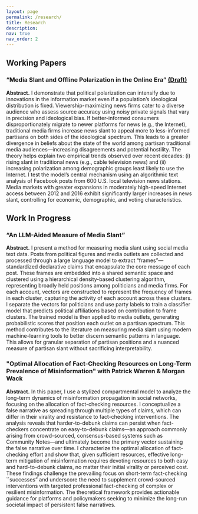 ```yaml
---
layout: page
permalink: /research/
title: Research
description: 
nav: true
nav_order: 2
---
```


## Working Papers

### “Media Slant and Offline Polarization in the Online Era” [(Draft)](https://raw.githubusercontent.com/mwazr/Job-Market-Paper/main/ALAMJMPmain.pdf)

**Abstract.**
I demonstrate that political polarization can intensify due to innovations in the information market even if a population’s ideological distribution is fixed. Viewership-maximizing news firms cater to a diverse audience who assess source accuracy using noisy private signals that vary in precision and ideological bias. If better-informed consumers disproportionately migrate to newer platforms for news (e.g., the Internet), traditional media firms increase news slant to appeal more to less-informed partisans on both sides of the ideological spectrum. This leads to a greater divergence in beliefs about the state of the world among partisan traditional media audiences—increasing disagreements and potential hostility. The theory helps explain two empirical trends observed over recent decades: (i) rising slant in traditional news (e.g., cable television news) and (ii) increasing polarization among demographic groups least likely to use the Internet. I test the model’s central mechanism using an algorithmic text analysis of Facebook posts from 600 U.S. local television news stations. Media markets with greater expansions in moderately high-speed Internet access between 2012 and 2016 exhibit significantly larger increases in news slant, controlling for economic, demographic, and voting characteristics.

## Work In Progress

### “An LLM-Aided Measure of Media Slant”

**Abstract.**
I present a method for measuring media slant using social media text data. Posts from political figures and media outlets are collected and processed through a large language model to extract “frames”—standardized declarative claims that encapsulate the core message of each post. These frames are embedded into a shared semantic space and clustered using a hierarchical density-based clustering algorithm, representing broadly held positions among politicians and media firms. For each account, vectors are constructed to represent the frequency of frames in each cluster, capturing the activity of each account across these clusters. I separate the vectors for politicians and use party labels to train a classifier model that predicts political affiliations based on contribution to frame clusters. The trained model is then applied to media outlets, generating probabilistic scores that position each outlet on a partisan spectrum. This method contributes to the literature on measuring media slant using modern machine-learning tools to better discern semantic patterns in language. This allows for granular separation of partisan positions and a nuanced measure of partisan slant without sacrificing interpretability.

### "Optimal Allocation of Fact-Checking Resources on Long-Term Prevalence of Misinformation" with Patrick Warren & Morgan Wack

**Abstract.**
In this paper, I use a stylized compartmental model to analyze the long-term dynamics of misinformation propagation in social networks, focusing on the allocation of fact-checking resources. I conceptualize a false narrative as spreading through multiple types of claims, which can differ in their virality and resistance to fact-checking interventions. The analysis reveals that harder-to-debunk claims can persist when fact-checkers concentrate on easy-to-debunk claims—an approach commonly arising from crowd-sourced, consensus-based systems such as Community Notes—and ultimately become the primary vector sustaining the false narrative over time. I characterize the optimal allocation of fact-checking effort and show that, given sufficient resources, effective long-term mitigation of misinformation requires devoting resources to both easy and hard-to-debunk claims, no matter their initial virality or perceived cost. These findings challenge the prevailing focus on short-term fact-checking ``successes” and underscore the need to supplement crowd-sourced interventions with targeted professional fact-checking of complex or resilient misinformation. The theoretical framework provides actionable guidance for platforms and policymakers seeking to minimize the long-run societal impact of persistent false narratives.
